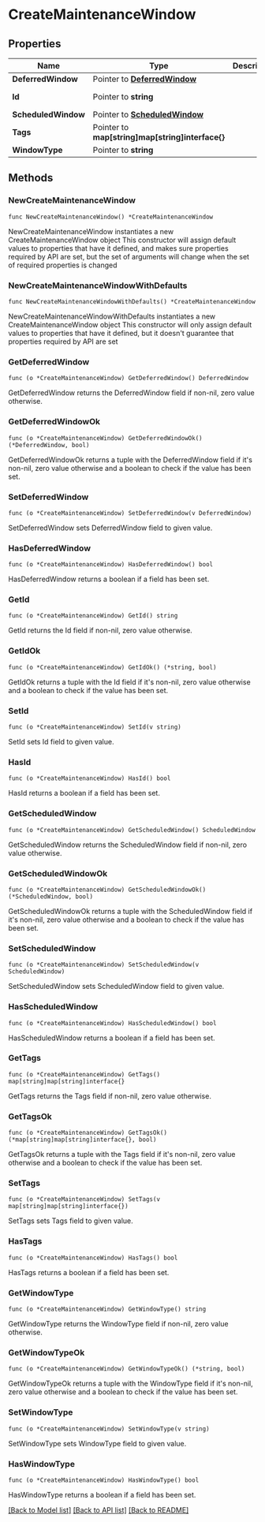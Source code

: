 # CreateMaintenanceWindow

## Properties

Name | Type | Description | Notes
------------ | ------------- | ------------- | -------------
**DeferredWindow** | Pointer to [**DeferredWindow**](DeferredWindow.md) |  | [optional] 
**Id** | Pointer to **string** |  | [optional] [readonly] 
**ScheduledWindow** | Pointer to [**ScheduledWindow**](ScheduledWindow.md) |  | [optional] 
**Tags** | Pointer to **map[string]map[string]interface{}** |  | [optional] 
**WindowType** | Pointer to **string** |  | [optional] 

## Methods

### NewCreateMaintenanceWindow

`func NewCreateMaintenanceWindow() *CreateMaintenanceWindow`

NewCreateMaintenanceWindow instantiates a new CreateMaintenanceWindow object
This constructor will assign default values to properties that have it defined,
and makes sure properties required by API are set, but the set of arguments
will change when the set of required properties is changed

### NewCreateMaintenanceWindowWithDefaults

`func NewCreateMaintenanceWindowWithDefaults() *CreateMaintenanceWindow`

NewCreateMaintenanceWindowWithDefaults instantiates a new CreateMaintenanceWindow object
This constructor will only assign default values to properties that have it defined,
but it doesn't guarantee that properties required by API are set

### GetDeferredWindow

`func (o *CreateMaintenanceWindow) GetDeferredWindow() DeferredWindow`

GetDeferredWindow returns the DeferredWindow field if non-nil, zero value otherwise.

### GetDeferredWindowOk

`func (o *CreateMaintenanceWindow) GetDeferredWindowOk() (*DeferredWindow, bool)`

GetDeferredWindowOk returns a tuple with the DeferredWindow field if it's non-nil, zero value otherwise
and a boolean to check if the value has been set.

### SetDeferredWindow

`func (o *CreateMaintenanceWindow) SetDeferredWindow(v DeferredWindow)`

SetDeferredWindow sets DeferredWindow field to given value.

### HasDeferredWindow

`func (o *CreateMaintenanceWindow) HasDeferredWindow() bool`

HasDeferredWindow returns a boolean if a field has been set.

### GetId

`func (o *CreateMaintenanceWindow) GetId() string`

GetId returns the Id field if non-nil, zero value otherwise.

### GetIdOk

`func (o *CreateMaintenanceWindow) GetIdOk() (*string, bool)`

GetIdOk returns a tuple with the Id field if it's non-nil, zero value otherwise
and a boolean to check if the value has been set.

### SetId

`func (o *CreateMaintenanceWindow) SetId(v string)`

SetId sets Id field to given value.

### HasId

`func (o *CreateMaintenanceWindow) HasId() bool`

HasId returns a boolean if a field has been set.

### GetScheduledWindow

`func (o *CreateMaintenanceWindow) GetScheduledWindow() ScheduledWindow`

GetScheduledWindow returns the ScheduledWindow field if non-nil, zero value otherwise.

### GetScheduledWindowOk

`func (o *CreateMaintenanceWindow) GetScheduledWindowOk() (*ScheduledWindow, bool)`

GetScheduledWindowOk returns a tuple with the ScheduledWindow field if it's non-nil, zero value otherwise
and a boolean to check if the value has been set.

### SetScheduledWindow

`func (o *CreateMaintenanceWindow) SetScheduledWindow(v ScheduledWindow)`

SetScheduledWindow sets ScheduledWindow field to given value.

### HasScheduledWindow

`func (o *CreateMaintenanceWindow) HasScheduledWindow() bool`

HasScheduledWindow returns a boolean if a field has been set.

### GetTags

`func (o *CreateMaintenanceWindow) GetTags() map[string]map[string]interface{}`

GetTags returns the Tags field if non-nil, zero value otherwise.

### GetTagsOk

`func (o *CreateMaintenanceWindow) GetTagsOk() (*map[string]map[string]interface{}, bool)`

GetTagsOk returns a tuple with the Tags field if it's non-nil, zero value otherwise
and a boolean to check if the value has been set.

### SetTags

`func (o *CreateMaintenanceWindow) SetTags(v map[string]map[string]interface{})`

SetTags sets Tags field to given value.

### HasTags

`func (o *CreateMaintenanceWindow) HasTags() bool`

HasTags returns a boolean if a field has been set.

### GetWindowType

`func (o *CreateMaintenanceWindow) GetWindowType() string`

GetWindowType returns the WindowType field if non-nil, zero value otherwise.

### GetWindowTypeOk

`func (o *CreateMaintenanceWindow) GetWindowTypeOk() (*string, bool)`

GetWindowTypeOk returns a tuple with the WindowType field if it's non-nil, zero value otherwise
and a boolean to check if the value has been set.

### SetWindowType

`func (o *CreateMaintenanceWindow) SetWindowType(v string)`

SetWindowType sets WindowType field to given value.

### HasWindowType

`func (o *CreateMaintenanceWindow) HasWindowType() bool`

HasWindowType returns a boolean if a field has been set.


[[Back to Model list]](../README.md#documentation-for-models) [[Back to API list]](../README.md#documentation-for-api-endpoints) [[Back to README]](../README.md)


